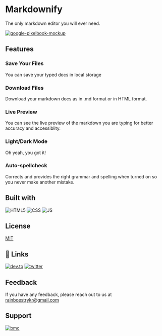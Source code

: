 
# Markdownify

The only markdown editor you will ever need.

<a href="https://ibb.co/0XfNmpV"><img src="https://i.ibb.co/cvN5kKX/google-pixelbook-mockup.png" alt="google-pixelbook-mockup" border="0" /></a>

## Features

### Save Your Files
You can save your typed docs in local storage 

### Download Files
Download your markdown docs as in .md format or in HTML format.

### Live Preview
You can see the live preview of the markdown you are typing for better accuracy and accessiblity.

### Light/Dark Mode
Oh yeah, you got it!

### Auto-spellcheck
Corrects and provides the right grammar and spelling when turned on so you never make another mistake.
## Built with 

![HTML5](https://img.shields.io/badge/HTML5-E34F26?style=for-the-badge&logo=html5&logoColor=white)
![CSS](https://img.shields.io/badge/CSS3-1572B6?style=for-the-badge&logo=css3&logoColor=white)
![JS](https://img.shields.io/badge/JavaScript-323330?style=for-the-badge&logo=javascript&logoColor=F7DF1E)

  
## License

[MIT](https://choosealicense.com/licenses/mit/)

  
## 🔗 Links

[![dev.to](https://img.shields.io/badge/dev.to-0A0A0A?style=for-the-badge&logo=devdotto&logoColor=white)](https://www.dev.to/visualway)
[![twitter](https://img.shields.io/badge/twitter-1DA1F2?style=for-the-badge&logo=twitter&logoColor=white)](https://twitter.com/visualway)

  
## Feedback

If you have any feedback, please reach out to us at rainboestrykr@gmail.com

  
## Support

[![bmc](https://img.shields.io/badge/Buy_Me_A_Coffee-FFDD00?style=for-the-badge&logo=buy-me-a-coffee&logoColor=black)](https://buymeacoffee.com/rainboestrykr)

  
